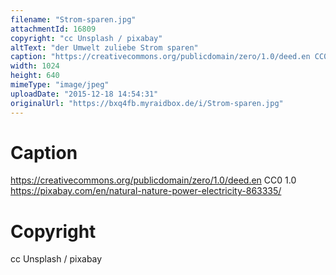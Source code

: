 ```yaml
---
filename: "Strom-sparen.jpg"
attachmentId: 16809
copyright: "cc Unsplash / pixabay"
altText: "der Umwelt zuliebe Strom sparen"
caption: "https://creativecommons.org/publicdomain/zero/1.0/deed.en CC0 1.0 https://pixabay.com/en/natural-nature-power-electricity-863335/"
width: 1024
height: 640
mimeType: "image/jpeg"
uploadDate: "2015-12-18 14:54:31"
originalUrl: "https://bxq4fb.myraidbox.de/i/Strom-sparen.jpg"
---
```


# Caption

https://creativecommons.org/publicdomain/zero/1.0/deed.en CC0 1.0 https://pixabay.com/en/natural-nature-power-electricity-863335/

# Copyright

cc Unsplash / pixabay
